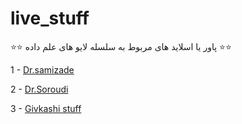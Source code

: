 # live_stuff
⭐️⭐️ پاور یا اسلاید های مربوط به سلسله لایو های علم داده ⭐️⭐️


1 - [Dr.samizade](https://github.com/ukdsa/live_stuff/blob/main/Kashan_University%20(2).rar)

2 - [Dr.Soroudi](https://github.com/ukdsa/live_stuff/tree/main/dr%20soroudi)

3 - [Givkashi stuff](https://github.com/ukdsa/live_stuff/tree/main/%D9%85%D9%87%D9%86%D8%AF%D8%B3%20%DA%AF%DB%8C%D9%88%DA%A9%D8%A7%D8%B4%DB%8C)

